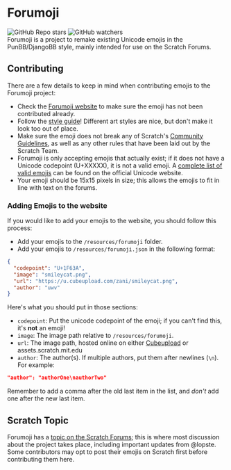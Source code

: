 # Forumoji
![GitHub Repo stars](https://img.shields.io/github/stars/lopste/forumoji?color=%23fd0&label=%20%E2%AD%90%20) ![GitHub watchers](https://img.shields.io/github/watchers/lopste/forumoji?color=%23008cff&label=%F0%9F%94%8D)  
Forumoji is a project to remake existing Unicode emojis in the PunBB/DjangoBB style, mainly intended for use on the Scratch Forums.

## Contributing
There are a few details to keep in mind when contributing emojis to the Forumoji project:
* Check the [Forumoji website](https://lopste.github.io/forumoji) to make sure the emoji has not been contributed already.
* Follow the [style guide](https://github.com/lopste/forumoji/blob/main/styleguide.md)! Different art styles are nice, but don't make it look too out of place.
* Make sure the emoji does not break any of Scratch's [Community Guidelines](https://scratch.mit.edu/community_guidelines/), as well as any other rules that have been laid out by the Scratch Team.
* Forumoji is only accepting emojis that actually exist; if it does not have a Unicode codepoint (U+XXXXX), it is not a valid emoji. A [complete list of valid emojis](https://unicode.org/emoji/charts/emoji-list.html) can be found on the official Unicode website.
* Your emoji should be 15x15 pixels in size; this allows the emojis to fit in line with text on the forums.

### Adding Emojis to the website
If you would like to add your emojis to the website, you should follow this process:
* Add your emojis to the `/resources/forumoji` folder.
* Add your emojis to `/resources/forumoji.json` in the following format:
```json
{
  "codepoint": "U+1F63A",
  "image": "smileycat.png",
  "url": "https://u.cubeupload.com/zani/smileycat.png",
  "author": "uwv"
}
```
Here's what you should put in those sections:
* `codepoint`: Put the unicode codepoint of the emoji; if you can't find this, it's **not** an emoji!
* `image`: The image path relative to `/resources/forumoji`.
* `url`: The image path, hosted online on either [Cubeupload](https://cubeupload.com) or assets.scratch.mit.edu
* `author`: The author(s). If multiple authors, put them after newlines (`\n`). For example:
```json
"author": "authorOne\nauthorTwo"
```
Remember to add a comma after the old last item in the list, and *don't* add one after the new last item.

## Scratch Topic
Forumoji has a [topic on the Scratch Forums](https://scratch.mit.edu/discuss/topic/557083/); this is where most discussion about the project takes place, including important updates from @lopste. Some contributors may opt to post their emojis on Scratch first before contributing them here.
